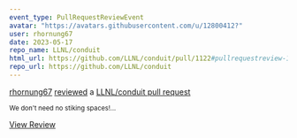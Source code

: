 ```yaml
---
event_type: PullRequestReviewEvent
avatar: "https://avatars.githubusercontent.com/u/12800412?"
user: rhornung67
date: 2023-05-17
repo_name: LLNL/conduit
html_url: https://github.com/LLNL/conduit/pull/1122#pullrequestreview-1431794871
repo_url: https://github.com/LLNL/conduit
---
```


<a href='https://github.com/rhornung67' target='_blank'>rhornung67</a> <a href='https://github.com/LLNL/conduit/pull/1122#pullrequestreview-1431794871' target='_blank'>reviewed</a> a <a href='https://github.com/LLNL/conduit/pull/1122' target='_blank'>LLNL/conduit pull request</a>

<small>We don't need no stiking spaces!...</small>

<a href='https://github.com/LLNL/conduit/pull/1122#pullrequestreview-1431794871' target='_blank'>View Review</a>
